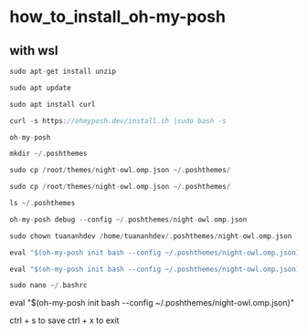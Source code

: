 # how_to_install_oh-my-posh
## with wsl
```c
sudo apt-get install unzip
```

```c
sudo apt update
```

```c
sudo apt install curl
```

```c
curl -s https://ohmyposh.dev/install.sh |sudo bash -s
```

```c
oh-my-posh
```

```c
mkdir ~/.poshthemes
```

```c
sudo cp /root/themes/night-owl.omp.json ~/.poshthemes/
```

```c
sudo cp /root/themes/night-owl.omp.json ~/.poshthemes/
```

```c
ls ~/.poshthemes
```

```c
oh-my-posh debug --config ~/.poshthemes/night-owl.omp.json
```

```c
sudo chown tuananhdev /home/tuananhdev/.poshthemes/night-owl.omp.json
```

```c
eval "$(oh-my-posh init bash --config ~/.poshthemes/night-owl.omp.json)"
```

```c
eval "$(oh-my-posh init bash --config ~/.poshthemes/night-owl.omp.json)"
```

```c
sudo nano ~/.bashrc
```

eval "$(oh-my-posh init bash --config ~/.poshthemes/night-owl.omp.json)"

ctrl + s to save
ctrl + x to exit

